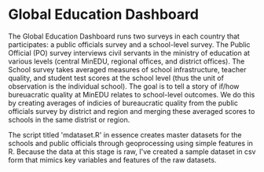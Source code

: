 # Global Education Dashboard
The Global Education Dashboard runs two surveys in each country that participates: a public officials survey and a school-level survey. The Public Official (PO) survey interviews civil servants in the ministry of education at various levels (central MinEDU, regional offices, and district offices). The School survey takes averaged measures of school infrastructure, teacher quality, and student test scores at the school level (thus the unit of observation is the individual school). The goal is to tell a story of if/how bureuacratic quality at MinEDU relates to school-level outcomes. We do this by creating averages of indicies of bureaucratic quality from the public officials survey by district and region and merging these averaged scores to schools in the same distrist or region.

The script titled 'mdataset.R' in essence creates master datasets for the schools and public officials through geoprocessing using simple features in R. Because the data at this stage is raw, I've created a sample dataset in csv form that mimics key variables and features of the raw datasets.
